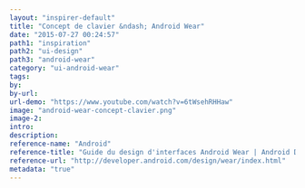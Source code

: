 ```yaml
---
layout: "inspirer-default"
title: "Concept de clavier &ndash; Android Wear"
date: "2015-07-27 00:24:57"
path1: "inspiration"
path2: "ui-design"
path3: "android-wear"
category: "ui-android-wear"
tags:
by:
by-url:
url-demo: "https://www.youtube.com/watch?v=6tWsehRHHaw"
image: "android-wear-concept-clavier.png"
image-2:
intro:
description:
reference-name: "Android"
reference-title: "Guide du design d'interfaces Android Wear | Android Developers"
reference-url: "http://developer.android.com/design/wear/index.html"
metadata: "true"
---
```

